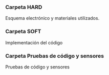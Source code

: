 ### **Carpeta HARD**

Esquema electrónico y materiales utilizados.

### **Carpeta SOFT**

Implementación del código

### **Carpeta Pruebas de código y sensores**

Pruebas de código y sensores



